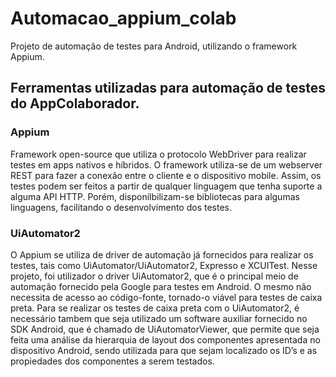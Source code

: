 # Automacao_appium_colab
Projeto de automação de testes para Android, utilizando o framework Appium.


## Ferramentas utilizadas para automação de testes do AppColaborador.
### Appium
Framework open-source  que utiliza o protocolo WebDriver para realizar testes em apps nativos e híbridos. O framework utiliza-se de um webserver REST para fazer a conexão entre o cliente e o dispositivo mobile. Assim, os testes podem ser feitos a partir de qualquer linguagem que tenha suporte a alguma API HTTP. Porém, disponilbilizam-se bibliotecas para algumas linguagens, facilitando o desenvolvimento dos testes.

### UiAutomator2
O Appium se utiliza de driver de automação já fornecidos para realizar os testes, tais como UiAutomator/UiAutomator2, Expresso e XCUITest. Nesse projeto, foi utilizador o driver UiAutomator2, que é o principal meio de automação fornecido pela Google para testes em Android. O mesmo não necessita de acesso ao código-fonte, tornado-o viável para testes de caixa preta. Para se realizar os testes de caixa preta com o UiAutomator2, é necessário tambem que seja utilizado um software auxiliar fornecido no SDK Android, que é chamado de UiAutomatorViewer, que permite que seja feita uma análise da hierarquia de layout dos componentes apresentada no dispositivo Android, sendo utilizada para que sejam localizado os ID’s e as propiedades dos componentes a serem testados.
